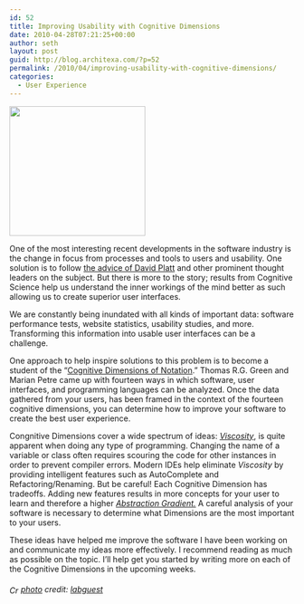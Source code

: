 ```yaml
---
id: 52
title: Improving Usability with Cognitive Dimensions
date: 2010-04-28T07:21:25+00:00
author: seth
layout: post
guid: http://blog.architexa.com/?p=52
permalink: /2010/04/improving-usability-with-cognitive-dimensions/
categories:
  - User Experience
---
```

<!--S-ButtonZ 1.1.5 Start-->

<div style="float: left; width: 42px; padding-right: 10px; margin: 0 -52px 0 0; position: relative; left: -62px; top: 8px">
</div>

<!--S-ButtonZ 1.1.5 End-->

[<img class="alignright size-medium wp-image-53" title="brain" src="{{site.baseurl}}/assets/uploads/2010/04/brain-300x286.jpg" alt="" width="240" height="229" srcset="{{site.baseurl}}/assets/uploads/2010/04/brain-300x286.jpg 300w, {{site.baseurl}}/assets/uploads/2010/04/brain.jpg 500w" sizes="(max-width: 240px) 100vw, 240px" />]({{site.baseurl}}/assets/uploads/2010/04/brain.jpg)
  
One of the most interesting recent developments in the software industry is the change in focus from processes and tools to users and usability. One solution is to follow [the advice of David Platt](http://blog.architexa.com/2010/02/eliminating-the-suck-in-your-software/) and other prominent thought leaders on the subject. But there is more to the story; results from Cognitive Science help us understand the inner workings of the mind better as such allowing us to create superior user interfaces.

We are constantly being inundated with all kinds of important data: software performance tests, website statistics, usability studies, and more. Transforming this information into usable user interfaces can be a challenge.

<!--more-->

One approach to help inspire solutions to this problem is to become a student of the “[Cognitive Dimensions of Notation](http://homepage.ntlworld.com/greenery/workStuff/Papers/introCogDims/index.html).” Thomas R.G. Green and Marian Petre came up with fourteen ways in which software, user interfaces, and programming languages can be analyzed. Once the data gathered from your users, has been framed in the context of the fourteen cognitive dimensions, you can determine how to improve your software to create the best user experience.

Congnitive Dimensions cover a wide spectrum of ideas: _[Viscosity](http://en.wikipedia.org/wiki/Cognitive_dimensions_of_notations#Viscosity)_, is quite apparent when doing any type of programming. Changing the name of a variable or class often requires scouring the code for other instances in order to prevent compiler errors. Modern IDEs help eliminate _Viscosity_ [](http://en.wikipedia.org/wiki/Cognitive_dimensions_of_notations#Viscosity)by providing intelligent features such as AutoComplete and Refactoring/Renaming. But be careful! Each Cognitive Dimension has tradeoffs. Adding new features results in more concepts for your user to learn and therefore a higher _[Abstraction Gradient.](http://en.wikipedia.org/wiki/Cognitive_dimensions_of_notations#Abstraction_gradient)_ A careful analysis of your software is necessary to determine what Dimensions are the most important to your users.

These ideas have helped me improve the software I have been working on and communicate my ideas more effectively. I recommend reading as much as possible on the topic. I&#8217;ll help get you started by writing more on each of the Cognitive Dimensions in the upcoming weeks.

###### <a title="Attribution-NonCommercial-ShareAlike License" href="http://creativecommons.org/licenses/by-nc-sa/2.0/" target="_blank"><img src="http://blog.architexa.com/wp-content/plugins/photo-dropper/images/cc.png" border="0" alt="Creative Commons License" width="16" height="16" align="absmiddle" /></a> <a href="http://www.photodropper.com/photos/" target="_blank">photo</a> credit: <a title="labguest" href="http://www.flickr.com/photos/35436795@N02/3323578684/" target="_blank">labguest</a>

<div style="clear:both;">
  &nbsp;
</div>